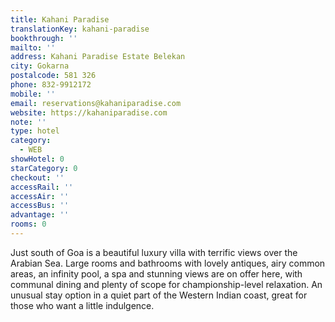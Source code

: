```yaml
---
title: Kahani Paradise
translationKey: kahani-paradise
bookthrough: ''
mailto: ''
address: Kahani Paradise Estate Belekan
city: Gokarna
postalcode: 581 326
phone: 832-9912172
mobile: ''
email: reservations@kahaniparadise.com
website: https://kahaniparadise.com
note: ''
type: hotel
category:
  - WEB
showHotel: 0
starCategory: 0
checkout: ''
accessRail: ''
accessAir: ''
accessBus: ''
advantage: ''
rooms: 0
---
```

Just south of Goa is a beautiful luxury villa with terrific views over the Arabian Sea. Large rooms and bathrooms with lovely antiques, airy common areas, an infinity pool, a spa and stunning views are on offer here, with communal dining and plenty of scope for championship-level relaxation. An unusual stay option in a quiet part of the Western Indian coast, great for those who want a little indulgence.